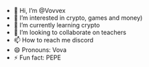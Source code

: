 - 👋 Hi, I’m @Vovvex
- 👀 I’m interested in crypto, games and money)
- 🌱 I’m currently learning crypto
- 💞️ I’m looking to collaborate on teachers
- 📫 How to reach me discord
- 😄 Pronouns: Vova
- ⚡ Fun fact: PEPE

<!---
Vovvex/Vovvex is a ✨ special ✨ repository because its `README.md` (this file) appears on your GitHub profile.
You can click the Preview link to take a look at your changes.
--->
